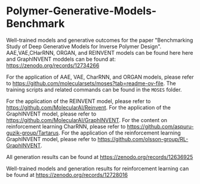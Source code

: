 # Polymer-Generative-Models-Benchmark
Well-trained models and generative outcomes for the paper "Benchmarking Study of Deep Generative Models for Inverse Polymer Design". AAE,VAE,CHarRNN, ORGAN, and REINVENT models can be found here here and GraphINVENT moddels can be found at: https://zenodo.org/records/12734266

For the application of AAE, VAE, CharRNN, and ORGAN models, please refer to https://github.com/molecularsets/moses?tab=readme-ov-file. The training scripts and related commands can be found in the `MOSES` folder.

For the application of the REINVENT model, please refer to https://github.com/MolecularAI/Reinvent. For the application of the GraphINVENT model, please refer to https://github.com/MolecularAI/GraphINVENT. For the content on reinforcement learning CharRNN, please refer to https://github.com/aspuru-guzik-group/Tartarus. For the application of the reinforcement learning GraphINVENT model, please refer to https://github.com/olsson-group/RL-GraphINVENT.

All generation results can be found at https://zenodo.org/records/12636925

Well-trained models and generation results for reinforcement learning can be found at https://zenodo.org/records/12728016
